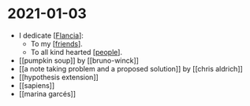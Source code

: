 # 2021-01-03

- I dedicate [[Flancia]]:
  - To my [[friends]].
  - To all kind hearted [[people]].
- [[pumpkin soup]] by [[bruno-winck]]
- [[a note taking problem and a proposed solution]] by [[chris aldrich]]
- [[hypothesis extension]]
- [[sapiens]]
- [[marina garcés]]



[//begin]: # "Autogenerated link references for markdown compatibility"
[Flancia]: ../flancia "Flancia"
[friends]: ../friends "Friends"
[people]: ../people "People"
[//end]: # "Autogenerated link references"